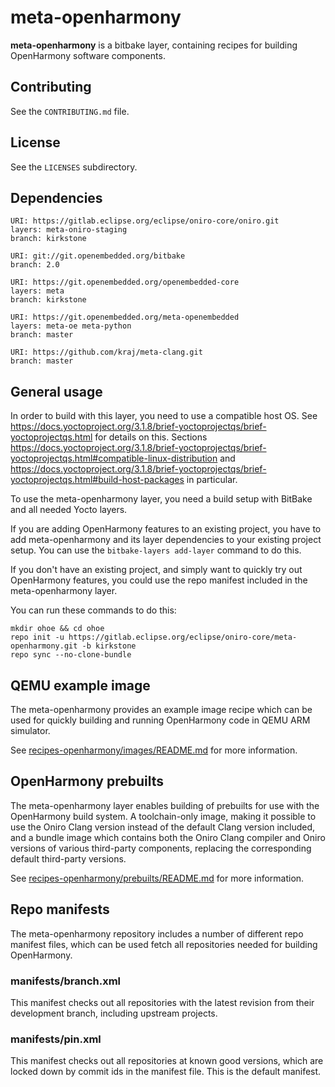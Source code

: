 <!--
SPDX-FileCopyrightText: Huawei Inc.

SPDX-License-Identifier: CC-BY-4.0
-->

# meta-openharmony

**meta-openharmony** is a bitbake layer, containing recipes for building
OpenHarmony software components.


## Contributing

See the `CONTRIBUTING.md` file.


## License

See the `LICENSES` subdirectory.


## Dependencies

	URI: https://gitlab.eclipse.org/eclipse/oniro-core/oniro.git
	layers: meta-oniro-staging
	branch: kirkstone

	URI: git://git.openembedded.org/bitbake
	branch: 2.0

	URI: https://git.openembedded.org/openembedded-core
	layers: meta
	branch: kirkstone

	URI: https://git.openembedded.org/meta-openembedded
	layers: meta-oe meta-python
	branch: master

	URI: https://github.com/kraj/meta-clang.git
	branch: master


## General usage

In order to build with this layer, you need to use a compatible host OS. See
https://docs.yoctoproject.org/3.1.8/brief-yoctoprojectqs/brief-yoctoprojectqs.html
for details on this. Sections
https://docs.yoctoproject.org/3.1.8/brief-yoctoprojectqs/brief-yoctoprojectqs.html#compatible-linux-distribution
and
https://docs.yoctoproject.org/3.1.8/brief-yoctoprojectqs/brief-yoctoprojectqs.html#build-host-packages
in particular.

To use the meta-openharmony layer, you need a build setup with BitBake and all
needed Yocto layers.

If you are adding OpenHarmony features to an existing project, you have to add
meta-openharmony and its layer dependencies to your existing project setup. You
can use the `bitbake-layers add-layer` command to do this.

If you don't have an existing project, and simply want to quickly try out
OpenHarmony features, you could use the repo manifest included in the
meta-openharmony layer.

You can run these commands to do this:

	mkdir ohoe && cd ohoe
	repo init -u https://gitlab.eclipse.org/eclipse/oniro-core/meta-openharmony.git -b kirkstone
	repo sync --no-clone-bundle

## QEMU example image

The meta-openharmony provides an example image recipe which can be used for
quickly building and running OpenHarmony code in QEMU ARM simulator.

See [recipes-openharmony/images/README.md](recipes-openharmony/images/README.md)
for more information.

## OpenHarmony prebuilts

The meta-openharmony layer enables building of prebuilts for use with the
OpenHarmony build system. A toolchain-only image, making it possible to use the
Oniro Clang version instead of the default Clang version included, and a bundle
image which contains both the Oniro Clang compiler and Oniro versions of various
third-party components, replacing the corresponding default third-party
versions.

See
[recipes-openharmony/prebuilts/README.md](recipes-openharmony/prebuilts/README.md)
for more information.

## Repo manifests

The meta-openharmony repository includes a number of different repo manifest
files, which can be used fetch all repositories needed for building OpenHarmony.

### manifests/branch.xml

This manifest checks out all repositories with the latest revision from
their development branch, including upstream projects.

### manifests/pin.xml

This manifest checks out all repositories at known good versions, which are
locked down by commit ids in the manifest file. This is the default manifest.
